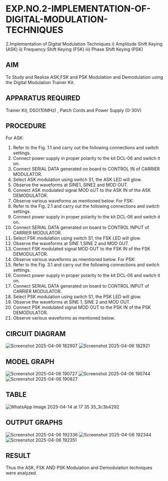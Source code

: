 # EXP.NO.2-IMPLEMENTATION-OF-DIGITAL-MODULATION-TECHNIQUES
2.Implementation of Digital Modulation Techniques
    i) Amplitude Shift Keying (ASK)
    ii) Frequency Shift Keying (FSK)
    iii) Phase Shift Keying (PSK)
## AIM    
 To Study and Realize ASK,FSK and PSK Modulation and Demodulation using the Digital Modulation Trainer Kit. 
## APPARATUS REQUIRED
Trainer Kit, DSO(10MHz) , Patch Cords and Power Supply (0-30V) 
## PROCEDURE
For ASK: 
1. Refer to the Fig. 1.1 and carry out the following connections and switch settings. 
2. Connect power supply in proper polarity to the kit DCL-06 and switch it on.
3. Connect SERIAL DATA generated on board to CONTROL IN of CARRIER MODULATOR. 
4. Select ASK modulation using switch S1, the ASK LED will glow. 
5. Observe the waveforms at SINE1, SINE2 and MOD OUT. 
6. Connect ASK modulated signal MOD oUT to the ASK IN of the ASK DEMODULATOR.
7. Observe various waveforms as mentioned below. 
For FSK: 
1. Refer to the Fig. 2.1 and carry out the following connections and switch settings. 
2. Connect power supply in proper polarity to the kit DCL-06 and switch it on. 
3. Connect SERIAL DATA generated on board to CONTROL INPUT of CARRIER MODULATOR. 
4. Select FSK modulation using switch S1, the FSK LED will glow. 
5. Observe the waveforms at SINE 1,SINE 2 and MOD OUT. 
6. Connect FSK modulated signal MOD OUT to the FSK IN of the FSK DEMODULATOR.
7. Observe various waveforms as rmentioned below. 
For PSK: 
1. Refer to the Fig. 3.1 and carry out the following connections and switch settings. 
2. Connect power supply in proper polarity to the kit DCL-06 and switch it on. 
3. Connect SERIAL DATA generated on board to CONTROL INPUT of CARRIER MODULATOR. 
3. Select PSK modulation using switch S1, the PSK LED will glow.
4. Observe the waveforms at SINE 1, SINE 2 and MOD OUT.
5. Connect PSK modulated signal MOD OUT to the PSK IN of the PSK DEMODULATOR.
6. Observe various waveforms as mentioned below.  
## CIRCUIT DIAGRAM
![Screenshot 2025-04-06 182907](https://github.com/user-attachments/assets/7d49490a-052e-4e1c-9c2e-d0ad8a27c6b7)
![Screenshot 2025-04-06 182921](https://github.com/user-attachments/assets/f670dca1-df26-4dbe-9147-39f6209b4858)
## MODEL GRAPH
![Screenshot 2025-04-06 190727](https://github.com/user-attachments/assets/45b4ae39-0e8f-41af-9b1b-81c8a8291311)
![Screenshot 2025-04-06 190744](https://github.com/user-attachments/assets/6fd5c58a-b9cc-4828-b5cf-18f5c003c12e)
![Screenshot 2025-04-06 190827](https://github.com/user-attachments/assets/6ce23be8-9cd2-4b21-b64f-2374706ee9bd)
## TABLE
![WhatsApp Image 2025-04-14 at 17 35 35_3c3b4292](https://github.com/user-attachments/assets/cc94ba2d-39da-4f09-a8b7-2aa2511fd8cb)

## OUTPUT GRAPHS
![Screenshot 2025-04-06 192336](https://github.com/user-attachments/assets/5de92c03-fdf1-492a-8ac9-42da6d235937)
![Screenshot 2025-04-06 192344](https://github.com/user-attachments/assets/a21fa8fe-4c3e-4213-90c1-fc9ac6e77ee7)
![Screenshot 2025-04-06 192351](https://github.com/user-attachments/assets/de983b5b-aa3c-4e3f-825a-af968ac84381)
## RESULT 
Thus the ASK, FSK AND PSK Modulation and Demodulation techniques were analyzed.

